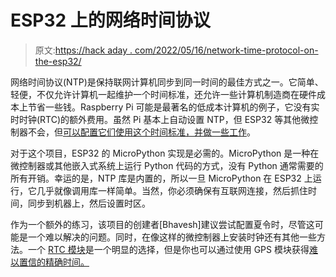 # ESP32 上的网络时间协议

> 原文:[https://hack aday . com/2022/05/16/network-time-protocol-on-the-esp32/](https://hackaday.com/2022/05/16/network-time-protocol-on-the-esp32/)

网络时间协议(NTP)是保持联网计算机同步到同一时间的最佳方式之一。它简单、轻便，不仅允许计算机一起维护一个时间标准，还允许一些计算机制造商在硬件成本上节省一些钱。Raspberry Pi 可能是最著名的低成本计算机的例子，它没有实时时钟(RTC)的额外费用。虽然 Pi 基本上自动设置 NTP，但 ESP32 等其他微控制器不会，但[可以配置它们使用这个时间标准，并做一些工作](https://bhave.sh/micropython-ntp/)。

对于这个项目，ESP32 的 MicroPython 实现是必需的。MicroPython 是一种在微控制器或其他嵌入式系统上运行 Python 代码的方式，没有 Python 通常需要的所有开销。幸运的是，NTP 库是内置的，所以一旦 MicroPython 在 ESP32 上运行，它几乎就像调用库一样简单。当然，你必须确保有互联网连接，然后抓住时间，同步到机器上，然后设置时区。

作为一个额外的练习，该项目的创建者[Bhavesh]建议尝试配置夏令时，尽管这可能是一个难以解决的问题。同时，在像这样的微控制器上安装时钟还有其他一些方法。一个 [RTC 模块](https://hackaday.com/2022/02/12/this-esp32-pico-wristwatch-has-plenty-of-potential/)是一个明显的选择，但是你也可以通过使用 GPS 模块获得[难以置信的精确时间。](https://hackaday.com/2022/01/20/ntp-server-gets-time-from-space/)